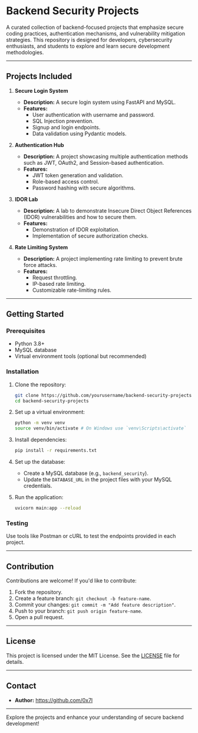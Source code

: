 # Backend Security Projects

A curated collection of backend-focused projects that emphasize secure coding practices, authentication mechanisms, and vulnerability mitigation strategies. This repository is designed for developers, cybersecurity enthusiasts, and students to explore and learn secure development methodologies.

---

## Projects Included

1. **Secure Login System**
   - **Description:** A secure login system using FastAPI and MySQL.
   - **Features:**
     - User authentication with username and password.
     - SQL Injection prevention.
     - Signup and login endpoints.
     - Data validation using Pydantic models.

2. **Authentication Hub**
   - **Description:** A project showcasing multiple authentication methods such as JWT, OAuth2, and Session-based authentication.
   - **Features:**
     - JWT token generation and validation.
     - Role-based access control.
     - Password hashing with secure algorithms.

3. **IDOR Lab**
   - **Description:** A lab to demonstrate Insecure Direct Object References (IDOR) vulnerabilities and how to secure them.
   - **Features:**
     - Demonstration of IDOR exploitation.
     - Implementation of secure authorization checks.

4. **Rate Limiting System**
   - **Description:** A project implementing rate limiting to prevent brute force attacks.
   - **Features:**
     - Request throttling.
     - IP-based rate limiting.
     - Customizable rate-limiting rules.

---

## Getting Started

### Prerequisites

- Python 3.8+
- MySQL database
- Virtual environment tools (optional but recommended)

### Installation

1. Clone the repository:
   ```bash
   git clone https://github.com/yourusername/backend-security-projects.git
   cd backend-security-projects
   ```

2. Set up a virtual environment:
   ```bash
   python -m venv venv
   source venv/bin/activate # On Windows use `venv\Scripts\activate`
   ```

3. Install dependencies:
   ```bash
   pip install -r requirements.txt
   ```

4. Set up the database:
   - Create a MySQL database (e.g., `backend_security`).
   - Update the `DATABASE_URL` in the project files with your MySQL credentials.

5. Run the application:
   ```bash
   uvicorn main:app --reload
   ```

### Testing

Use tools like Postman or cURL to test the endpoints provided in each project.

---

## Contribution

Contributions are welcome! If you'd like to contribute:

1. Fork the repository.
2. Create a feature branch: `git checkout -b feature-name`.
3. Commit your changes: `git commit -m "Add feature description"`.
4. Push to your branch: `git push origin feature-name`.
5. Open a pull request.

---

## License

This project is licensed under the MIT License. See the [LICENSE](LICENSE) file for details.

---

## Contact

- **Author:** https://github.com/0x7l


---

Explore the projects and enhance your understanding of secure backend development!

